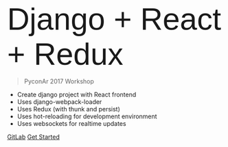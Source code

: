 <span style="font-family: 'Gruppo', sans-serif; font-size: 72px; text-decoration: uppercase;">
  Django + React + Redux
</span>

> PyconAr 2017 Workshop

- Create django project with React frontend
- Uses django-webpack-loader
- Uses Redux (with thunk and persist)
- Uses hot-reloading for development environment
- Uses websockets for realtime updates

[GitLab](https://gitlab.com/FedeG/django-react-workshop)
[Get Started](#quick-start)
